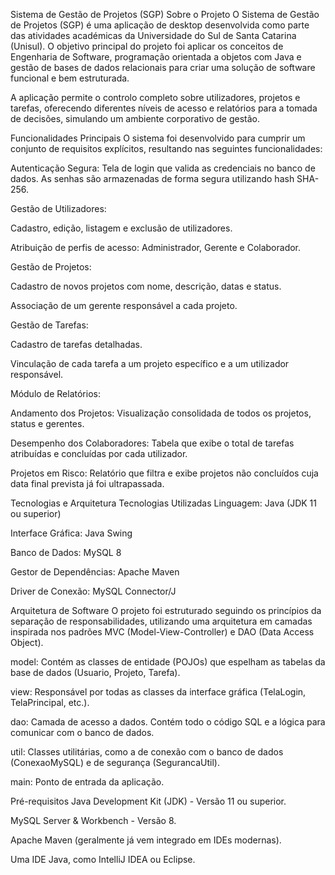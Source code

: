 Sistema de Gestão de Projetos (SGP)
Sobre o Projeto
O Sistema de Gestão de Projetos (SGP) é uma aplicação de desktop desenvolvida como parte das atividades académicas da Universidade do Sul de Santa Catarina (Unisul). O objetivo principal do projeto foi aplicar os conceitos de Engenharia de Software, programação orientada a objetos com Java e gestão de bases de dados relacionais para criar uma solução de software funcional e bem estruturada.

A aplicação permite o controlo completo sobre utilizadores, projetos e tarefas, oferecendo diferentes níveis de acesso e relatórios para a tomada de decisões, simulando um ambiente corporativo de gestão.

Funcionalidades Principais
O sistema foi desenvolvido para cumprir um conjunto de requisitos explícitos, resultando nas seguintes funcionalidades:

Autenticação Segura: Tela de login que valida as credenciais no banco de dados. As senhas são armazenadas de forma segura utilizando hash SHA-256.

Gestão de Utilizadores:

Cadastro, edição, listagem e exclusão de utilizadores.

Atribuição de perfis de acesso: Administrador, Gerente e Colaborador.

Gestão de Projetos:

Cadastro de novos projetos com nome, descrição, datas e status.

Associação de um gerente responsável a cada projeto.

Gestão de Tarefas:

Cadastro de tarefas detalhadas.

Vinculação de cada tarefa a um projeto específico e a um utilizador responsável.

Módulo de Relatórios:

Andamento dos Projetos: Visualização consolidada de todos os projetos, status e gerentes.

Desempenho dos Colaboradores: Tabela que exibe o total de tarefas atribuídas e concluídas por cada utilizador.

Projetos em Risco: Relatório que filtra e exibe projetos não concluídos cuja data final prevista já foi ultrapassada.

Tecnologias e Arquitetura
Tecnologias Utilizadas
Linguagem: Java (JDK 11 ou superior)

Interface Gráfica: Java Swing

Banco de Dados: MySQL 8

Gestor de Dependências: Apache Maven

Driver de Conexão: MySQL Connector/J

Arquitetura de Software
O projeto foi estruturado seguindo os princípios da separação de responsabilidades, utilizando uma arquitetura em camadas inspirada nos padrões MVC (Model-View-Controller) e DAO (Data Access Object).

model: Contém as classes de entidade (POJOs) que espelham as tabelas da base de dados (Usuario, Projeto, Tarefa).

view: Responsável por todas as classes da interface gráfica (TelaLogin, TelaPrincipal, etc.).

dao: Camada de acesso a dados. Contém todo o código SQL e a lógica para comunicar com o banco de dados.

util: Classes utilitárias, como a de conexão com o banco de dados (ConexaoMySQL) e de segurança (SegurancaUtil).

main: Ponto de entrada da aplicação.

Pré-requisitos
Java Development Kit (JDK) - Versão 11 ou superior.

MySQL Server & Workbench - Versão 8.

Apache Maven (geralmente já vem integrado em IDEs modernas).

Uma IDE Java, como IntelliJ IDEA ou Eclipse.
